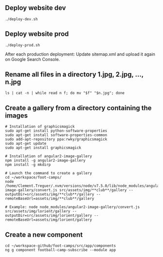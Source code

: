 ## Deploy website dev
```
./deploy-dev.sh
```

## Deploy website prod
```
./deploy-prod.sh
```
After each production deployment: Update sitemap.xml and upload it again on Google Search Console. 

## Rename all files in a directory 1.jpg, 2.jpg, ..., n.jpg
```
ls | cat -n | while read n f; do mv "$f" "$n.jpg"; done
```

## Create a gallery from a directory containing the images

```
# Installation of graphicsmagick
sudo apt-get install python-software-properties
sudo apt-get install software-properties-common
sudo add-apt-repository ppa:rwky/graphicsmagick
sudo apt-get update
sudo apt-get install graphicsmagick

# Installation of angular2-image-gallery
npm install -g angular2-image-gallery
npm install -g mkdirp

# Launch the command to create a gallery
cd ~/workspace/foot-camps/
node /home/Clement.Treguer/.nvm/versions/node/v7.5.0/lib/node_modules/angular2-image-gallery/convert.js src/assets/img/**club**/gallery --outputDir=src/assets/img/**club**/gallery --remoteBaseUrl=assets/img/**club**/gallery

# Example: node node_modules/angular2-image-gallery/convert.js src/assets/img/lorient/gallery --outputDir=src/assets/img/lorient/gallery --remoteBaseUrl=assets/img/lorient/gallery
```

## Create a new component
```
cd ~/workspace-github/foot-camps/src/app/components
ng g component football-camp-subscribe --module app
```
